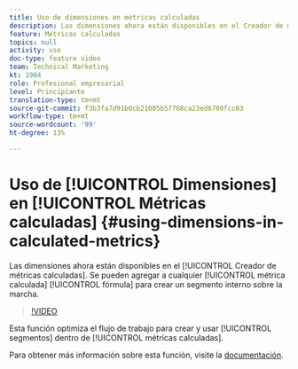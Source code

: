 ```yaml
---
title: Uso de dimensiones en métricas calculadas
description: Las dimensiones ahora están disponibles en el Creador de métricas calculadas. Se pueden agregar a cualquier fórmula de métrica calculada para crear un segmento interno sobre la marcha.
feature: Métricas calculadas
topics: null
activity: use
doc-type: feature video
team: Technical Marketing
kt: 1904
role: Profesional empresarial
level: Principiante
translation-type: tm+mt
source-git-commit: f3b3fa7d91b0cb21005b57768ca23ed6700fcc03
workflow-type: tm+mt
source-wordcount: '99'
ht-degree: 13%

---
```



# Uso de [!UICONTROL Dimensiones] en [!UICONTROL Métricas calculadas] {#using-dimensions-in-calculated-metrics}

 Las dimensiones ahora están disponibles en el  [!UICONTROL Creador de métricas calculadas]. Se pueden agregar a cualquier [!UICONTROL métrica calculada] [!UICONTROL fórmula] para crear un segmento interno sobre la marcha.

>[!VIDEO](https://video.tv.adobe.com/v/23723/?quality=12)

Esta función optimiza el flujo de trabajo para crear y usar [!UICONTROL segmentos] dentro de [!UICONTROL métricas calculadas].

Para obtener más información sobre esta función, visite la [documentación](https://marketing.adobe.com/resources/help/es_ES/analytics/calcmetrics/cm_build_metrics.html).
